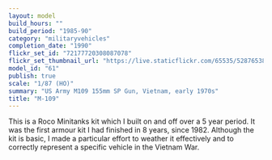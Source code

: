 ```yaml
---
layout: model
build_hours: ""
build_period: "1985-90"
category: "militaryvehicles"
completion_date: "1990"
flickr_set_id: "72177720308087078"
flickr_set_thumbnail_url: "https://live.staticflickr.com/65535/52876538409_0e5452892d_m.jpg"
model_id: "61"
publish: true
scale: "1/87 (HO)"
summary: "US Army M109 155mm SP Gun, Vietnam, early 1970s"
title: "M-109"
---
```


This is a Roco Minitanks kit which I built on and off over a 5 year period. It was the first armour kit I had finished in 8 years, since 1982. Although the kit is basic, I made a particular effort to weather it effectively and to correctly represent a specific vehicle in the Vietnam War.
